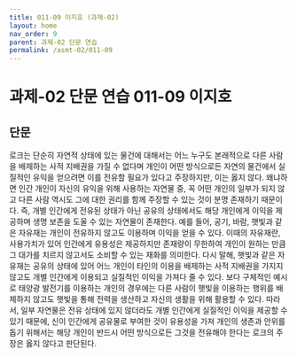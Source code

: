 ```yaml
---
title: 011-09 이지호 (과제-02)
layout: home
nav_order: 9
parent: 과제-02 단문 연습
permalink: /asmt-02/011-09
---
```


# 과제-02 단문 연습 011-09 이지호 

## 단문

로크는 단순히 자연적 상태에 있는 물건에 대해서는 어느 누구도 본래적으로 다른 사람을 배제하는 사적 지배권을 가질 수 없다며 개인이 어떤 방식으로든 자연의 물건에서 실질적인 유익을 얻으려면 이를 전유할 필요가 있다고 주장하지만, 이는 옳지 않다. 왜냐하면 인간 개인이 자신의 유익을 위해 사용하는 자연물 중, 꼭 어떤 개인의 일부가 되지 않고 다른 사람 역시도 그에 대한 권리를 함께 주장할 수 있는 것이 분명 존재하기 때문이다. 즉, 개별 인간에게 전유된 상태가 아닌 공유의 상태에서도 해당 개인에게 이익을 제공하며 생명 보존을 도울 수 있는 자연물이 존재한다. 예를 들어, 공기, 바람, 햇빛과 같은 자유재는 개인이 전유하지 않고도 이용하며 이익을 얻을 수 있다. 이때의 자유재란, 사용가치가 있어 인간에게 유용성은 제공하지만 존재량이 무한하여 개인이 원하는 만큼 그 대가를 치르지 않고서도 소비할 수 있는 재화를 의미한다. 다시 말해, 햇빛과 같은 자유재는 공유의 상태에 있어 어느 개인이 타인의 이용을 배제하는 사적 지배권을 가지지 않고도 개별 인간에게 이용되고 실질적인 이익을 가져다 줄 수 있다. 보다 구체적인 예시로 태양광 발전기를 이용하는 개인의 경우에는 다른 사람이 햇빛을 이용하는 행위를 배제하지 않고도 햇빛을 통해 전력을 생산하고 자신의 생활을 위해 활용할 수 있다. 따라서, 일부 자연물은 전유 상태에 있지 않더라도 개별 인간에게 실질적인 이익을 제공할 수 있기 때문에, 신이 인간에게 공유물로 부여한 것이 유용성을 가져 개인의 생존과 안위를 돕기 위해서는 해당 개인이 반드시 어떤 방식으로든 그것을 전유해야 한다는 로크의 주장은 옳지 않다고 판단된다.
